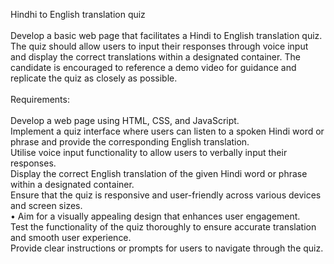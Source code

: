Hindhi to English translation quiz
<br><br>
Develop a basic web page that facilitates a Hindi to English translation quiz. The quiz should allow users to input their responses through voice input and display the correct translations within a designated container. The candidate is encouraged to reference a demo video for guidance and replicate the quiz as closely as possible.<br>
<br>
Requirements:<br><br>
Develop a web page using HTML, CSS, and JavaScript. <br>
Implement a quiz interface where users can listen to a spoken Hindi word or phrase and provide the corresponding English translation.<br>
Utilise voice input functionality to allow users to verbally input their responses.<br>
Display the correct English translation of the given Hindi word or phrase within a designated container.<br>
Ensure that the quiz is responsive and user-friendly across various devices and screen sizes.<br>
• Aim for a visually appealing design that enhances user engagement.<br>
Test the functionality of the quiz thoroughly to ensure accurate translation and smooth user experience.<br>
Provide clear instructions or prompts for users to navigate through the quiz.<br>


